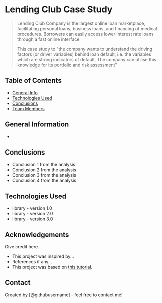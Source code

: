 # Lending Club Case Study 
> Lending Club Company is the largest online loan marketplace, facilitating personal loans, business loans, and financing of medical procedures. Borrowers can easily access lower interest rate loans through a fast online interface
> 
> This case study to "the company wants to understand the driving factors (or driver variables) behind loan default, i.e. the variables which are strong indicators of default. The company can utilise this knowledge for its portfolio and risk assessment"


## Table of Contents
* [General Info](#general-information)
* [Technologies Used](#technologies-used)
* [Conclusions](#conclusions)
* [Team Members](#teammembers)

<!-- You can include any other section that is pertinent to your problem -->

## General Information
- 


## Conclusions
- Conclusion 1 from the analysis
- Conclusion 2 from the analysis
- Conclusion 3 from the analysis
- Conclusion 4 from the analysis

<!-- You don't have to answer all the questions - just the ones relevant to your project. -->


## Technologies Used
- library - version 1.0
- library - version 2.0
- library - version 3.0

<!-- As the libraries versions keep on changing, it is recommended to mention the version of library used in this project -->

## Acknowledgements
Give credit here.
- This project was inspired by...
- References if any...
- This project was based on [this tutorial](https://www.example.com).


## Contact
Created by [@githubusername] - feel free to contact me!


<!-- Optional -->
<!-- ## License -->
<!-- This project is open source and available under the [... License](). -->

<!-- You don't have to include all sections - just the one's relevant to your project -->
